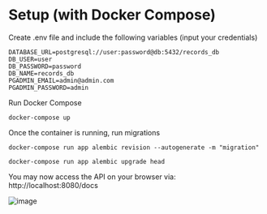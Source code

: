# Setup (with Docker Compose)

Create .env file and include the following variables (input your credentials)

``` 
DATABASE_URL=postgresql://user:password@db:5432/records_db
DB_USER=user
DB_PASSWORD=password
DB_NAME=records_db 
PGADMIN_EMAIL=admin@admin.com
PGADMIN_PASSWORD=admin
```
Run Docker Compose

```docker-compose up```

Once the container is running, run migrations

```docker-compose run app alembic revision --autogenerate -m "migration"```

```docker-compose run app alembic upgrade head```

You may now access the API on your browser via: http://localhost:8080/docs

![image](https://user-images.githubusercontent.com/73839376/217846431-67358388-e2c8-4b5a-9b54-afb9243d4d38.png)


